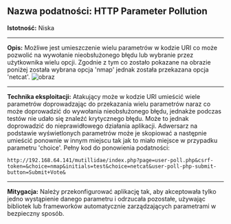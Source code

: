 ## Nazwa podatności: HTTP Parameter Pollution

**Istotność:** Niska

---

**Opis:**
Możliwe jest umieszczenie wielu parametrów w kodzie URI co może pozwolić na wywołanie nieobsłużonego błędu lub wybranie przez użytkownika wielu opcji. Zgodnie z tym co zostało pokazane na obrazie poniżej została wybrana opcja 'nmap' jednak została przekazana opcja 'netcat'.
![obraz](https://github.com/GrzechuG/PWR-CBE-BAW-mutillidae-2024/assets/93217316/e53c793d-7d84-4346-9d9e-dd8610b062ec)


---

**Technika eksploitacji:**
Atakujący może w kodzie URI umieścić wiele parametrów doprowadzając do przekazania wielu parametrów naraz co może doprowadzić do wywołania nieobsłużonego błędu, jednakże podczas testów nie udało się znaleźć krytycznego błędu. Może to jednak doprowadzić do nieprawidłowego działania aplikacji. Adwersarz na podstawie wyświetlonych parametrów może je skopiować a następnie umieścić ponownie w innym miejscu tak jak to miało miejsce w przypadku parametru 'choice'. Pełny kod do ponowienia podatności: 
```
http://192.168.64.141/mutillidae/index.php?page=user-poll.php&csrf-token=&choice=nmap&initials=test&choice=netcat&user-poll-php-submit-button=Submit+Vote&
```

---

**Mitygacja:**
Należy przekonfigurować aplikację tak, aby akceptowała tylko jedno wystąpienie danego parametru i odrzucała pozostałe, używając bibliotek lub frameworków automatycznie zarządzających parametrami w bezpieczny sposób.
